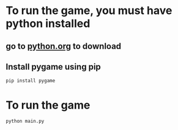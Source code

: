 # To run the game, you must have python installed
## go to [python.org](https://python.org) to download
## Install pygame using pip
```pip install pygame```
# To run the game
```python main.py```

